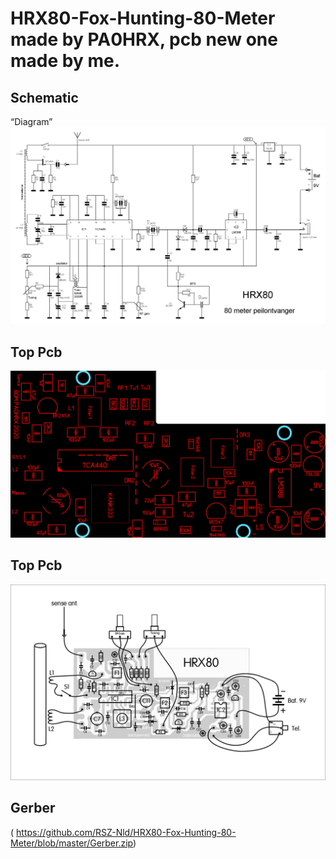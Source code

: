 # HRX80-Fox-Hunting-80-Meter made by PA0HRX, pcb new one made by me.

## Schematic
“Diagram”
![Schematic]( https://github.com/RSZ-Nld/HRX80-Fox-Hunting-80-Meter/blob/master/hrx80r1b.gif)
## Top Pcb
![Top Pcb]( https://github.com/RSZ-Nld/HRX80-Fox-Hunting-80-Meter/blob/master/Top.JPG)
## Top Pcb
![Compo]( https://github.com/RSZ-Nld/HRX80-Fox-Hunting-80-Meter/blob/master/compo.gif)
## Gerber
( https://github.com/RSZ-Nld/HRX80-Fox-Hunting-80-Meter/blob/master/Gerber.zip)

